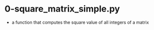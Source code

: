 # 0-square_matrix_simple.py
- a function that computes the square value of all integers of a matrix
